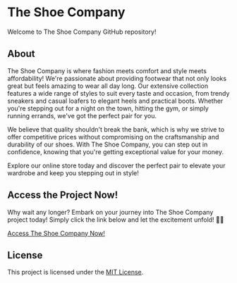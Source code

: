 # The Shoe Company

Welcome to The Shoe Company GitHub repository! 

## About

The Shoe Company is where fashion meets comfort and style meets affordability! We're passionate about providing footwear that not only looks great but feels amazing to wear all day long. Our extensive collection features a wide range of styles to suit every taste and occasion, from trendy sneakers and casual loafers to elegant heels and practical boots. Whether you're stepping out for a night on the town, hitting the gym, or simply running errands, we've got the perfect pair for you.

We believe that quality shouldn't break the bank, which is why we strive to offer competitive prices without compromising on the craftsmanship and durability of our shoes. With The Shoe Company, you can step out in confidence, knowing that you're getting exceptional value for your money.

Explore our online store today and discover the perfect pair to elevate your wardrobe and keep you stepping out in style!

## Access the Project Now!

Why wait any longer? Embark on your journey into The Shoe Company project today! Simply click the link below and let the excitement unfold! 🎉🔗

[Access The Shoe Company Now!](https://myshoecompany.netlify.app/)

## License

This project is licensed under the [MIT License](LICENSE).

